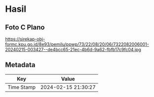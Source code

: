 # Hasil

## Foto C Plano

https://sirekap-obj-formc.kpu.go.id/8e93/pemilu/ppwp/73/22/08/20/06/7322082006001-20240215-003427--de4bcc65-21ec-4b6d-9a62-fbfb17c9fc04.jpg


## Metadata

| Key        | Value               |
| ---------- | ------------------- |
| Time Stamp | 2024-02-15 21:30:27 |



